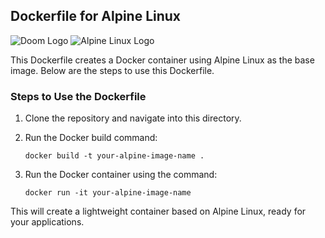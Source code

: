 ## Dockerfile for Alpine Linux

![Doom Logo](https://example.com/path-to-doom-logo.png)
![Alpine Linux Logo](https://alpinelinux.org/logo.png)

This Dockerfile creates a Docker container using Alpine Linux as the base image. Below are the steps to use this Dockerfile.

### Steps to Use the Dockerfile
1. Clone the repository and navigate into this directory.
2. Run the Docker build command:

   ```
   docker build -t your-alpine-image-name .
   ```
3. Run the Docker container using the command:

   ```
   docker run -it your-alpine-image-name
   ```

This will create a lightweight container based on Alpine Linux, ready for your applications.
